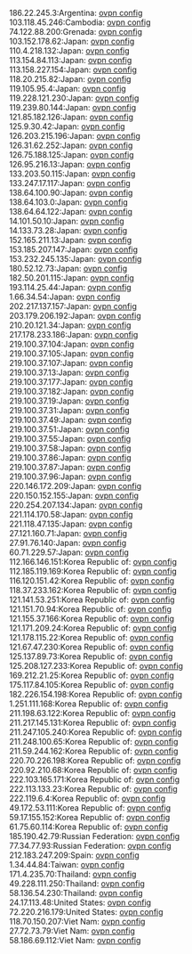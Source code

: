 186.22.245.3:Argentina: [ovpn config](vpn/186_22_245_3.ovpn)  
103.118.45.246:Cambodia: [ovpn config](vpn/103_118_45_246.ovpn)  
74.122.88.200:Grenada: [ovpn config](vpn/74_122_88_200.ovpn)  
103.152.178.62:Japan: [ovpn config](vpn/103_152_178_62.ovpn)  
110.4.218.132:Japan: [ovpn config](vpn/110_4_218_132.ovpn)  
113.154.84.113:Japan: [ovpn config](vpn/113_154_84_113.ovpn)  
113.158.227.154:Japan: [ovpn config](vpn/113_158_227_154.ovpn)  
118.20.215.82:Japan: [ovpn config](vpn/118_20_215_82.ovpn)  
119.105.95.4:Japan: [ovpn config](vpn/119_105_95_4.ovpn)  
119.228.121.230:Japan: [ovpn config](vpn/119_228_121_230.ovpn)  
119.239.80.144:Japan: [ovpn config](vpn/119_239_80_144.ovpn)  
121.85.182.126:Japan: [ovpn config](vpn/121_85_182_126.ovpn)  
125.9.30.42:Japan: [ovpn config](vpn/125_9_30_42.ovpn)  
126.203.215.196:Japan: [ovpn config](vpn/126_203_215_196.ovpn)  
126.31.62.252:Japan: [ovpn config](vpn/126_31_62_252.ovpn)  
126.75.188.125:Japan: [ovpn config](vpn/126_75_188_125.ovpn)  
126.95.216.13:Japan: [ovpn config](vpn/126_95_216_13.ovpn)  
133.203.50.115:Japan: [ovpn config](vpn/133_203_50_115.ovpn)  
133.247.17.117:Japan: [ovpn config](vpn/133_247_17_117.ovpn)  
138.64.100.90:Japan: [ovpn config](vpn/138_64_100_90.ovpn)  
138.64.103.0:Japan: [ovpn config](vpn/138_64_103_0.ovpn)  
138.64.64.122:Japan: [ovpn config](vpn/138_64_64_122.ovpn)  
14.101.50.10:Japan: [ovpn config](vpn/14_101_50_10.ovpn)  
14.133.73.28:Japan: [ovpn config](vpn/14_133_73_28.ovpn)  
152.165.211.13:Japan: [ovpn config](vpn/152_165_211_13.ovpn)  
153.185.207.147:Japan: [ovpn config](vpn/153_185_207_147.ovpn)  
153.232.245.135:Japan: [ovpn config](vpn/153_232_245_135.ovpn)  
180.52.12.73:Japan: [ovpn config](vpn/180_52_12_73.ovpn)  
182.50.201.115:Japan: [ovpn config](vpn/182_50_201_115.ovpn)  
193.114.25.44:Japan: [ovpn config](vpn/193_114_25_44.ovpn)  
1.66.34.54:Japan: [ovpn config](vpn/1_66_34_54.ovpn)  
202.217.137.157:Japan: [ovpn config](vpn/202_217_137_157.ovpn)  
203.179.206.192:Japan: [ovpn config](vpn/203_179_206_192.ovpn)  
210.20.121.34:Japan: [ovpn config](vpn/210_20_121_34.ovpn)  
217.178.233.186:Japan: [ovpn config](vpn/217_178_233_186.ovpn)  
219.100.37.104:Japan: [ovpn config](vpn/219_100_37_104.ovpn)  
219.100.37.105:Japan: [ovpn config](vpn/219_100_37_105.ovpn)  
219.100.37.107:Japan: [ovpn config](vpn/219_100_37_107.ovpn)  
219.100.37.13:Japan: [ovpn config](vpn/219_100_37_13.ovpn)  
219.100.37.177:Japan: [ovpn config](vpn/219_100_37_177.ovpn)  
219.100.37.182:Japan: [ovpn config](vpn/219_100_37_182.ovpn)  
219.100.37.19:Japan: [ovpn config](vpn/219_100_37_19.ovpn)  
219.100.37.31:Japan: [ovpn config](vpn/219_100_37_31.ovpn)  
219.100.37.49:Japan: [ovpn config](vpn/219_100_37_49.ovpn)  
219.100.37.51:Japan: [ovpn config](vpn/219_100_37_51.ovpn)  
219.100.37.55:Japan: [ovpn config](vpn/219_100_37_55.ovpn)  
219.100.37.58:Japan: [ovpn config](vpn/219_100_37_58.ovpn)  
219.100.37.86:Japan: [ovpn config](vpn/219_100_37_86.ovpn)  
219.100.37.87:Japan: [ovpn config](vpn/219_100_37_87.ovpn)  
219.100.37.96:Japan: [ovpn config](vpn/219_100_37_96.ovpn)  
220.146.172.209:Japan: [ovpn config](vpn/220_146_172_209.ovpn)  
220.150.152.155:Japan: [ovpn config](vpn/220_150_152_155.ovpn)  
220.254.207.134:Japan: [ovpn config](vpn/220_254_207_134.ovpn)  
221.114.170.58:Japan: [ovpn config](vpn/221_114_170_58.ovpn)  
221.118.47.135:Japan: [ovpn config](vpn/221_118_47_135.ovpn)  
27.121.160.71:Japan: [ovpn config](vpn/27_121_160_71.ovpn)  
27.91.76.140:Japan: [ovpn config](vpn/27_91_76_140.ovpn)  
60.71.229.57:Japan: [ovpn config](vpn/60_71_229_57.ovpn)  
112.166.146.151:Korea Republic of: [ovpn config](vpn/112_166_146_151.ovpn)  
112.185.119.169:Korea Republic of: [ovpn config](vpn/112_185_119_169.ovpn)  
116.120.151.42:Korea Republic of: [ovpn config](vpn/116_120_151_42.ovpn)  
118.37.233.162:Korea Republic of: [ovpn config](vpn/118_37_233_162.ovpn)  
121.141.53.251:Korea Republic of: [ovpn config](vpn/121_141_53_251.ovpn)  
121.151.70.94:Korea Republic of: [ovpn config](vpn/121_151_70_94.ovpn)  
121.155.37.166:Korea Republic of: [ovpn config](vpn/121_155_37_166.ovpn)  
121.171.209.24:Korea Republic of: [ovpn config](vpn/121_171_209_24.ovpn)  
121.178.115.22:Korea Republic of: [ovpn config](vpn/121_178_115_22.ovpn)  
121.67.47.230:Korea Republic of: [ovpn config](vpn/121_67_47_230.ovpn)  
125.137.89.73:Korea Republic of: [ovpn config](vpn/125_137_89_73.ovpn)  
125.208.127.233:Korea Republic of: [ovpn config](vpn/125_208_127_233.ovpn)  
169.212.21.25:Korea Republic of: [ovpn config](vpn/169_212_21_25.ovpn)  
175.117.84.105:Korea Republic of: [ovpn config](vpn/175_117_84_105.ovpn)  
182.226.154.198:Korea Republic of: [ovpn config](vpn/182_226_154_198.ovpn)  
1.251.111.168:Korea Republic of: [ovpn config](vpn/1_251_111_168.ovpn)  
211.198.63.122:Korea Republic of: [ovpn config](vpn/211_198_63_122.ovpn)  
211.217.145.131:Korea Republic of: [ovpn config](vpn/211_217_145_131.ovpn)  
211.247.105.240:Korea Republic of: [ovpn config](vpn/211_247_105_240.ovpn)  
211.248.100.65:Korea Republic of: [ovpn config](vpn/211_248_100_65.ovpn)  
211.59.244.162:Korea Republic of: [ovpn config](vpn/211_59_244_162.ovpn)  
220.70.226.198:Korea Republic of: [ovpn config](vpn/220_70_226_198.ovpn)  
220.92.210.68:Korea Republic of: [ovpn config](vpn/220_92_210_68.ovpn)  
222.103.165.171:Korea Republic of: [ovpn config](vpn/222_103_165_171.ovpn)  
222.113.133.23:Korea Republic of: [ovpn config](vpn/222_113_133_23.ovpn)  
222.119.6.4:Korea Republic of: [ovpn config](vpn/222_119_6_4.ovpn)  
49.172.53.111:Korea Republic of: [ovpn config](vpn/49_172_53_111.ovpn)  
59.17.155.152:Korea Republic of: [ovpn config](vpn/59_17_155_152.ovpn)  
61.75.60.114:Korea Republic of: [ovpn config](vpn/61_75_60_114.ovpn)  
185.190.42.79:Russian Federation: [ovpn config](vpn/185_190_42_79.ovpn)  
77.34.77.93:Russian Federation: [ovpn config](vpn/77_34_77_93.ovpn)  
212.183.247.209:Spain: [ovpn config](vpn/212_183_247_209.ovpn)  
1.34.44.84:Taiwan: [ovpn config](vpn/1_34_44_84.ovpn)  
171.4.235.70:Thailand: [ovpn config](vpn/171_4_235_70.ovpn)  
49.228.111.250:Thailand: [ovpn config](vpn/49_228_111_250.ovpn)  
58.136.54.230:Thailand: [ovpn config](vpn/58_136_54_230.ovpn)  
24.17.113.48:United States: [ovpn config](vpn/24_17_113_48.ovpn)  
72.220.216.179:United States: [ovpn config](vpn/72_220_216_179.ovpn)  
118.70.150.207:Viet Nam: [ovpn config](vpn/118_70_150_207.ovpn)  
27.72.73.79:Viet Nam: [ovpn config](vpn/27_72_73_79.ovpn)  
58.186.69.112:Viet Nam: [ovpn config](vpn/58_186_69_112.ovpn)  
